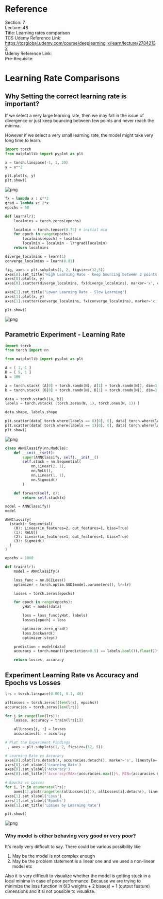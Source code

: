 # Reference

Section: 7 \
Lecture: 48 \
Title: Learning rates comparison \
TCS Udemy Reference Link: https://tcsglobal.udemy.com/course/deeplearning_x/learn/lecture/27842132 \
Udemy Reference Link: \
Pre-Requisite:

# Learning Rate Comparisons

## Why Setting the correct learning rate is important?

If we select a very large learning rate, then we may fall in the issue of divergence or just keep bouncing between few points and never reach the minima.

However if we select a very small learning rate, the model might take very long time to learn.

```python
import torch
from matplotlib import pyplot as plt
```

```python
x = torch.linspace(-1, 1, 20)
y = x**2

plt.plot(x, y)
plt.show()
```

![png](7_ann_48_learning_rate_comparisons_files/7_ann_48_learning_rate_comparisons_4_0.png)

```python
fx = lambda x : x**2
grad = lambda x: 2*x
epochs = 50

def learn(lr):
    localmins = torch.zeros(epochs)

    localmin = torch.tensor(0.75) # initial min
    for epoch in range(epochs):
        localmins[epoch] = localmin
        localmin = localmin - lr*grad(localmin)
    return localmins

diverge_localmins = learn(1)
converge_localmins = learn(0.01)

fig, axes = plt.subplots(1, 2, figsize=(12,5))
axes[0].set_title('High Learning Rate - Keep bouncing between 2 points')
axes[0].plot(x, y)
axes[0].scatter(diverge_localmins, fx(diverge_localmins), marker='x', color='r')

axes[1].set_title('Lower Learning Rate - Slow Learning')
axes[1].plot(x, y)
axes[1].scatter(converge_localmins, fx(converge_localmins), marker='x', color='g')

plt.show()
```

![png](7_ann_48_learning_rate_comparisons_files/7_ann_48_learning_rate_comparisons_5_0.png)

## Parametric Experiment - Learning Rate

```python
import torch
from torch import nn

from matplotlib import pyplot as plt
```

```python
A = [ 1, 1 ]
B = [ 5, 1 ]
N = 100

a = torch.stack( (A[0] + torch.randn(N), A[1] + torch.randn(N)), dim=1 )
b = torch.stack( (B[0] + torch.randn(N), B[1] + torch.randn(N)), dim=1 )

data = torch.vstack((a, b))
labels = torch.vstack( (torch.zeros(N, 1), torch.ones(N, 1)) )

data.shape, labels.shape

plt.scatter(data[ torch.where(labels == 0)[0], 0], data[ torch.where(labels == 0)[0], 1], marker='s', color='b', facecolor='w')
plt.scatter(data[ torch.where(labels == 1)[0], 0], data[ torch.where(labels == 1)[0], 1], marker='s', color='g', facecolor='w')
plt.show()
```

![png](7_ann_48_learning_rate_comparisons_files/7_ann_48_learning_rate_comparisons_8_0.png)

```python
class ANNClassify(nn.Module):
    def __init__(self):
        super(ANNClassify, self).__init__()
        self.stack = nn.Sequential(
            nn.Linear(2, 1),
            nn.ReLU(),
            nn.Linear(1, 1),
            nn.Sigmoid()
        )

    def forward(self, x):
        return self.stack(x)

model = ANNClassify()
model
```

    ANNClassify(
      (stack): Sequential(
        (0): Linear(in_features=2, out_features=1, bias=True)
        (1): ReLU()
        (2): Linear(in_features=1, out_features=1, bias=True)
        (3): Sigmoid()
      )
    )

```python
epochs = 1000

def train(lr):
    model = ANNClassify()

    loss_func = nn.BCELoss()
    optimizer = torch.optim.SGD(model.parameters(), lr=lr)

    losses = torch.zeros(epochs)

    for epoch in range(epochs):
        yHat = model(data)

        loss = loss_func(yHat, labels)
        losses[epoch] = loss

        optimizer.zero_grad()
        loss.backward()
        optimizer.step()

    prediction = model(data)
    accuracy = torch.mean(((prediction>0.5) == labels.bool()).float())*100

    return losses, accuracy
```

## Experiment Learning Rate vs Accuracy and Epochs vs Losses

```python
lrs = torch.linspace(0.001, 0.1, 40)

allLosses = torch.zeros((len(lrs), epochs))
accuracies = torch.zeros(len(lrs))

for i in range(len(lrs)):
    losses, accuracy = train(lrs[i])

    allLosses[i, :] = losses
    accuracies[i] = accuracy
```

```python
# Plot the Experiment Findings
_, axes = plt.subplots(1, 2, figsize=(12, 5))

# Learning Rate vs Accuracy
axes[0].plot(lrs.detach(), accuracies.detach(), marker='s', linestyle='-', markerfacecolor='w')
axes[0].set_xlabel('Learning Rate')
axes[0].set_ylabel('Accuracy')
axes[0].set_title(f'Accuracy(MAX={accuracies.max()}%, MIN={accuracies.min()}%) by Learning Rate')

# Epochs vs Losses
for i, lr in enumerate(lrs):
    axes[1].plot(range(len(allLosses[i])), allLosses[i].detach(), linestyle='-')
axes[1].set_xlabel('Loss')
axes[1].set_ylabel('Epochs')
axes[1].set_title('Losses by Learning Rate')

plt.show()
```

![png](7_ann_48_learning_rate_comparisons_files/7_ann_48_learning_rate_comparisons_13_0.png)

### Why model is either behaving very good or very poor?

It's really very difficult to say. There could be various possibility like

1. May be the model is not complex enough
2. May be the problem statement is a linear one and we used a non-linear model etc

Also it is very difficult to visualize whether the model is getting stuck in a local minima in case of poor performance. Because we are trying to minimize the loss function in 6(3 weights + 2 biases) + 1 (output feature) dimensions and it si not possible to visualize.

